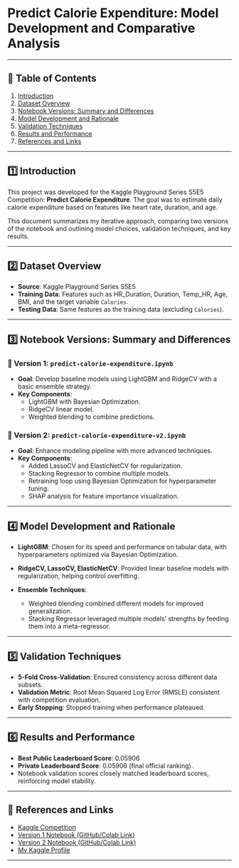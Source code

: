 # Predict Calorie Expenditure: Model Development and Comparative Analysis

---

## 📌 Table of Contents

1. [Introduction](#introduction)
2. [Dataset Overview](#dataset-overview)
3. [Notebook Versions: Summary and Differences](#notebook-versions-summary-and-differences)
4. [Model Development and Rationale](#model-development-and-rationale)
5. [Validation Techniques](#validation-techniques)
6. [Results and Performance](#results-and-performance)
7. [References and Links](#references-and-links)

---

## 1️⃣ Introduction

This project was developed for the Kaggle Playground Series S5E5 Competition: **Predict Calorie Expenditure**. The goal was to estimate daily calorie expenditure based on features like heart rate, duration, and age.

This document summarizes my iterative approach, comparing two versions of the notebook and outlining model choices, validation techniques, and key results.

---

## 2️⃣ Dataset Overview

- **Source**: Kaggle Playground Series S5E5
- **Training Data**: Features such as HR_Duration, Duration, Temp_HR, Age, BMI, and the target variable `Calories`.
- **Testing Data**: Same features as the training data (excluding `Calories`).

---

## 3️⃣ Notebook Versions: Summary and Differences

### 🔹 Version 1: `predict-calorie-expenditure.ipynb`

- **Goal**: Develop baseline models using LightGBM and RidgeCV with a basic ensemble strategy.
- **Key Components**:
  - LightGBM with Bayesian Optimization.
  - RidgeCV linear model.
  - Weighted blending to combine predictions.

### 🔹 Version 2: `predict-calorie-expenditure-v2.ipynb`

- **Goal**: Enhance modeling pipeline with more advanced techniques.
- **Key Components**:
  - Added LassoCV and ElasticNetCV for regularization.
  - Stacking Regressor to combine multiple models.
  - Retraining loop using Bayesian Optimization for hyperparameter tuning.
  - SHAP analysis for feature importance visualization.

---

## 4️⃣ Model Development and Rationale

- **LightGBM**: Chosen for its speed and performance on tabular data, with hyperparameters optimized via Bayesian Optimization.
  
- **RidgeCV, LassoCV, ElasticNetCV**: Provided linear baseline models with regularization, helping control overfitting.

- **Ensemble Techniques**:
  - Weighted blending combined different models for improved generalization.
  - Stacking Regressor leveraged multiple models’ strengths by feeding them into a meta-regressor.

---

## 5️⃣ Validation Techniques

- **5-Fold Cross-Validation**: Ensured consistency across different data subsets.
- **Validation Metric**: Root Mean Squared Log Error (RMSLE) consistent with competition evaluation.
- **Early Stopping**: Stopped training when performance plateaued.

---

## 6️⃣ Results and Performance

- **Best Public Leaderboard Score**: 0.05906
- **Private Leaderboard Score**: 0.05906 (final official ranking).
- Notebook validation scores closely matched leaderboard scores, reinforcing model stability.

---

## 🔗 References and Links

- [Kaggle Competition](https://www.kaggle.com/competitions/playground-series-s5e5)
- [Version 1 Notebook (GitHub/Colab Link)](https://www.kaggle.com/code/shyam136/predict-calorie-expenditure)
- [Version 2 Notebook (GitHub/Colab Link)](https://www.kaggle.com/code/shyam136/predict-calorie-expenditure-v2)
- [My Kaggle Profile](https://www.kaggle.com/shyam136)

---
